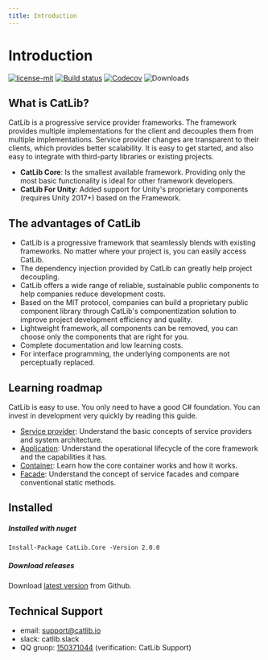 ```yaml
---
title: Introduction
---
```


# Introduction

<a href="https://github.com/catlib/core/blob/master/LICENSE"><img src="https://img.shields.io/badge/license-MIT-blue.svg" title="license-mit" /></a> <a href="https://ci.appveyor.com/project/catlib/core"> <img src="https://ci.appveyor.com/api/projects/status/tk3o571mwbw2rykj?svg=true" title="Build status"/></a> <a href="https://codecov.io/gh/CatLib/Core"><img src="https://codecov.io/gh/CatLib/Core/branch/master/graph/badge.svg" alt="Codecov" /></a> <img src="https://img.shields.io/nuget/dt/CatLib.Core.svg" alt="Downloads" />

## What is CatLib?

CatLib is a progressive service provider frameworks. The framework provides multiple implementations for the client and decouples them from multiple implementations. Service provider changes are transparent to their clients, which provides better scalability. It is easy to get started, and also easy to integrate with third-party libraries or existing projects.

- **CatLib Core**: Is the smallest available framework. Providing only the most basic functionality is ideal for other framework developers.
- **CatLib For Unity**: Added support for Unity's proprietary components (requires Unity 2017+) based on the Framework.

## The advantages of CatLib

- CatLib is a progressive framework that seamlessly blends with existing frameworks. No matter where your project is, you can easily access CatLib.
- The dependency injection provided by CatLib can greatly help project decoupling.
- CatLib offers a wide range of reliable, sustainable public components to help companies reduce development costs.
- Based on the MIT protocol, companies can build a proprietary public component library through CatLib's componentization solution to improve project development efficiency and quality.
- Lightweight framework, all components can be removed, you can choose only the components that are right for you.
- Complete documentation and low learning costs.
- For interface programming, the underlying components are not perceptually replaced.

## Learning roadmap

CatLib is easy to use. You only need to have a good C# foundation. You can invest in development very quickly by reading this guide.

- [Service provider](architecture/service-provider.html): Understand the basic concepts of service providers and system architecture.
- [Application](architecture/application.html): Understand the operational lifecycle of the core framework and the capabilities it has.
- [Container](architecture/container.html): Learn how the core container works and how it works.
- [Facade](architecture/facade.html): Understand the concept of service facades and compare conventional static methods.

## Installed

##### Installed with nuget

```PM
Install-Package CatLib.Core -Version 2.0.0
```

##### Download releases

Download [latest version](https://github.com/CatLib/Core/releases) from Github.

## Technical Support

- email: support@catlib.io
- slack: catlib.slack
- QQ gruop: [150371044](//shang.qq.com/wpa/qunwpa?idkey=ac3de81fa9b3a4379f80c44e05ff021bcfb51c0fb9092b0741762265a911878b) (verification: CatLib Support)